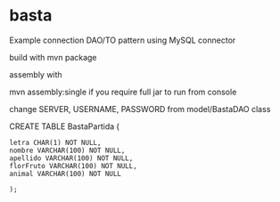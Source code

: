 # basta
Example connection DAO/TO pattern using MySQL connector 

build with mvn package

assembly with

mvn assembly:single if you require full jar to run from console

change SERVER, USERNAME, PASSWORD from model/BastaDAO class

CREATE TABLE BastaPartida (
	
	letra CHAR(1) NOT NULL,
	nombre VARCHAR(100) NOT NULL,
	apellido VARCHAR(100) NOT NULL,
	florFruto VARCHAR(100) NOT NULL,
	animal VARCHAR(100) NOT NULL
	
	);


